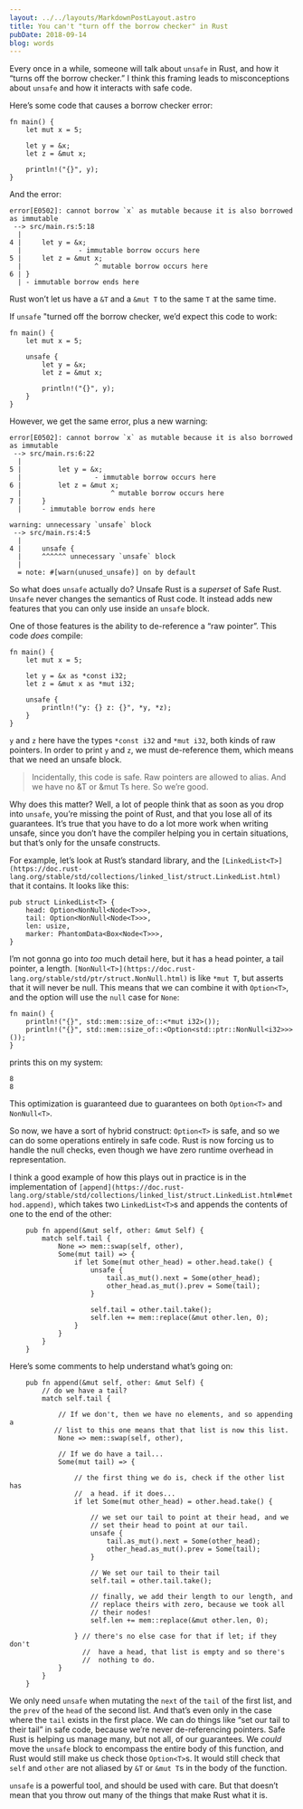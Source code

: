 ```yaml
---
layout: ../../layouts/MarkdownPostLayout.astro
title: You can't "turn off the borrow checker" in Rust
pubDate: 2018-09-14
blog: words
---
```



Every once in a while, someone will talk about `unsafe` in Rust, and how it “turns off the borrow checker.” I think this framing leads to misconceptions about `unsafe` and how it interacts with safe code.

Here’s some code that causes a borrow checker error:

```
fn main() {
    let mut x = 5;
    
    let y = &x;
    let z = &mut x;

    println!("{}", y);
}
```

And the error:

```
error[E0502]: cannot borrow `x` as mutable because it is also borrowed as immutable
 --> src/main.rs:5:18
  |
4 |     let y = &x;
  |              - immutable borrow occurs here
5 |     let z = &mut x;
  |                  ^ mutable borrow occurs here
6 | }
  | - immutable borrow ends here
```

Rust won’t let us have a `&T` and a `&mut T` to the same `T` at the same time.

If `unsafe` "turned off the borrow checker, we’d expect this code to work:

```
fn main() {
    let mut x = 5;
    
    unsafe {
        let y = &x;
        let z = &mut x;

        println!("{}", y);
    }
}
```

However, we get the same error, plus a new warning:

```
error[E0502]: cannot borrow `x` as mutable because it is also borrowed as immutable
 --> src/main.rs:6:22
  |
5 |         let y = &x;
  |                  - immutable borrow occurs here
6 |         let z = &mut x;
  |                      ^ mutable borrow occurs here
7 |     }
  |     - immutable borrow ends here

warning: unnecessary `unsafe` block
 --> src/main.rs:4:5
  |
4 |     unsafe {
  |     ^^^^^^ unnecessary `unsafe` block
  |
  = note: #[warn(unused_unsafe)] on by default
```

So what does `unsafe` actually do? Unsafe Rust is a *superset* of Safe Rust. `Unsafe` never changes the semantics of Rust code. It instead adds new features that you can only use inside an `unsafe` block.

One of those features is the ability to de-reference a “raw pointer”. This code *does* compile:

```
fn main() {
    let mut x = 5;
    
    let y = &x as *const i32;
    let z = &mut x as *mut i32;
    
    unsafe {
        println!("y: {} z: {}", *y, *z);
    }
}
```

`y` and `z` here have the types `*const i32` and `*mut i32`, both kinds of raw pointers. In order to print `y` and `z`, we must de-reference them, which means that we need an unsafe block.

> Incidentally, this code is safe. Raw pointers are allowed to alias. And we have no &T or &mut Ts here. So we’re good.
> 

Why does this matter? Well, a lot of people think that as soon as you drop into `unsafe`, you’re missing the point of Rust, and that you lose all of its guarantees. It’s true that you have to do a lot more work when writing unsafe, since you don’t have the compiler helping you in certain situations, but that’s only for the unsafe constructs.

For example, let’s look at Rust’s standard library, and the `[LinkedList<T>](https://doc.rust-lang.org/stable/std/collections/linked_list/struct.LinkedList.html)` that it contains. It looks like this:

```
pub struct LinkedList<T> {
    head: Option<NonNull<Node<T>>>,
    tail: Option<NonNull<Node<T>>>,
    len: usize,
    marker: PhantomData<Box<Node<T>>>,
}
```

I’m not gonna go into *too* much detail here, but it has a head pointer, a tail pointer, a length. `[NonNull<T>](https://doc.rust-lang.org/stable/std/ptr/struct.NonNull.html)` is like `*mut T`, but asserts that it will never be null. This means that we can combine it with `Option<T>`, and the option will use the `null` case for `None`:

```
fn main() {
    println!("{}", std::mem::size_of::<*mut i32>());
    println!("{}", std::mem::size_of::<Option<std::ptr::NonNull<i32>>>());
}
```

prints this on my system:

```
8
8
```

This optimization is guaranteed due to guarantees on both `Option<T>` and `NonNull<T>`.

So now, we have a sort of hybrid construct: `Option<T>` is safe, and so we can do some operations entirely in safe code. Rust is now forcing us to handle the null checks, even though we have zero runtime overhead in representation.

I think a good example of how this plays out in practice is in the implementation of `[append](https://doc.rust-lang.org/stable/std/collections/linked_list/struct.LinkedList.html#method.append)`, which takes two `LinkedList<T>`s and appends the contents of one to the end of the other:

```
    pub fn append(&mut self, other: &mut Self) {
        match self.tail {
            None => mem::swap(self, other),
            Some(mut tail) => {
                if let Some(mut other_head) = other.head.take() {
                    unsafe {
                        tail.as_mut().next = Some(other_head);
                        other_head.as_mut().prev = Some(tail);
                    }

                    self.tail = other.tail.take();
                    self.len += mem::replace(&mut other.len, 0);
                }
            }
        }
    }
```

Here’s some comments to help understand what’s going on:

```
    pub fn append(&mut self, other: &mut Self) {
        // do we have a tail?
        match self.tail {

            // If we don't, then we have no elements, and so appending a
           // list to this one means that that list is now this list.
            None => mem::swap(self, other),

            // If we do have a tail...
            Some(mut tail) => {

                // the first thing we do is, check if the other list has
                //  a head. if it does...
                if let Some(mut other_head) = other.head.take() {

                    // we set our tail to point at their head, and we 
                    // set their head to point at our tail.
                    unsafe {
                        tail.as_mut().next = Some(other_head);
                        other_head.as_mut().prev = Some(tail);
                    }

                    // We set our tail to their tail
                    self.tail = other.tail.take();

                    // finally, we add their length to our length, and 
                    // replace theirs with zero, because we took all
                    // their nodes!
                    self.len += mem::replace(&mut other.len, 0);

                } // there's no else case for that if let; if they don't
                  //  have a head, that list is empty and so there's
                  //  nothing to do.
            }
        }
    }
```

We only need `unsafe` when mutating the `next` of the `tail` of the first list, and the `prev` of the `head` of the second list. And that’s even only in the case where the `tail` exists in the first place. We can do things like “set our tail to their tail” in safe code, because we’re never de-referencing pointers. Safe Rust is helping us manage many, but not all, of our guarantees. We *could* move the `unsafe` block to encompass the entire body of this function, and Rust would still make us check those `Option<T>`s. It would still check that `self` and `other` are not aliased by `&T` or `&mut T`s in the body of the function.

`unsafe` is a powerful tool, and should be used with care. But that doesn’t mean that you throw out many of the things that make Rust what it is.
